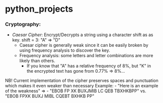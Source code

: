 # python_projects

### Cryptography:

- _Caesar Cipher_: Encrypt/Decrypts a string using a character shift as as key. shift = 3: "A" => "D"
  - Caesar cipher is generally weak since it can be easily broken by using frequency analysis to discover the key.
  - Frequency analysis: some letters and letter combinations are more likely than others.
    - If you know that "A" has a relative frequency of 8%, but "K" in the encrypted text has gone from 0.77% => 8%...

NB! Current implementation of the cipher preserves spaces and punctuation which makes it even weaker than necessary
Example: - "Here is an example of the weakness" => - "EBOB FP XK BUXJMIB LC QEB TBXHKBPP" vs. "EBOB FPXK BUXJ MIBL CQEBT BXHKB PP"
